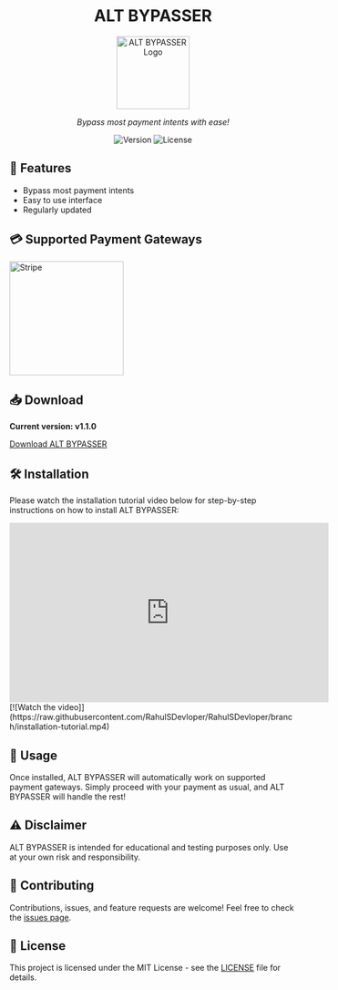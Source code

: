 <div align="center">

# ALT BYPASSER

<img src="https://i.ibb.co/JmMJqfM/icon128.png" alt="ALT BYPASSER Logo" width="128" height="128" />

*Bypass most payment intents with ease!*

![Version](https://img.shields.io/badge/version-v1.1.0-blue.svg)
![License](https://img.shields.io/badge/license-MIT-green.svg)

</div>

## 🚀 Features

- Bypass most payment intents
- Easy to use interface
- Regularly updated

## 💳 Supported Payment Gateways

<img src="https://upload.wikimedia.org/wikipedia/commons/thumb/b/ba/Stripe_Logo%2C_revised_2016.svg/2560px-Stripe_Logo%2C_revised_2016.svg.png" alt="Stripe" width="200" />

## 📥 Download

**Current version: v1.1.0**

[Download ALT BYPASSER](https://github.com/RahulSDevloper/ALT-BYPASSER/releases/latest)

## 🛠️ Installation

Please watch the installation tutorial video below for step-by-step instructions on how to install ALT BYPASSER:

<iframe width="560" height="315" src="https://www.youtube.com/embed/YOUR_VIDEO_ID" frameborder="0" allow="accelerometer; autoplay; clipboard-write; encrypted-media; gyroscope; picture-in-picture" allowfullscreen></iframe>
[![Watch the video]](https://raw.githubusercontent.com/RahulSDevloper/RahulSDevloper/branch/installation-tutorial.mp4)

## 📝 Usage

Once installed, ALT BYPASSER will automatically work on supported payment gateways. Simply proceed with your payment as usual, and ALT BYPASSER will handle the rest!

## ⚠️ Disclaimer

ALT BYPASSER is intended for educational and testing purposes only. Use at your own risk and responsibility.

## 🤝 Contributing

Contributions, issues, and feature requests are welcome! Feel free to check the [issues page](https://github.com/RahulSDevloper/ALT-BYPASSER/issues).

## 📄 License

This project is licensed under the MIT License - see the [LICENSE](LICENSE) file for details.

</div>

